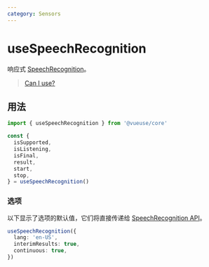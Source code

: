 ```yaml
---
category: Sensors
---
```


# useSpeechRecognition

响应式 [SpeechRecognition](https://developer.mozilla.org/en-US/docs/Web/API/SpeechRecognition)。

> [Can I use?](https://caniuse.com/mdn-api_speechrecognitionevent)

## 用法

```ts
import { useSpeechRecognition } from '@vueuse/core'

const {
  isSupported,
  isListening,
  isFinal,
  result,
  start,
  stop,
} = useSpeechRecognition()
```

### 选项

以下显示了选项的默认值，它们将直接传递给 [SpeechRecognition API](https://developer.mozilla.org/en-US/docs/Web/API/SpeechRecognition)。

```ts
useSpeechRecognition({
  lang: 'en-US',
  interimResults: true,
  continuous: true,
})
```
